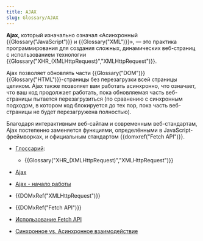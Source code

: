 ```yaml
---
title: AJAX
slug: Glossary/AJAX
---
```


**Ajax**, который изначально означал «Асинхронный {{Glossary("JavaScript")}} и {{Glossary("XML")}}», — это практика программирования для создания сложных, динамических веб-страниц с использованием технологии {{Glossary("XHR_(XMLHttpRequest)","XMLHttpRequest")}}.

Ajax позволяет обновлять части {{Glossary("DOM")}} {{Glossary("HTML")}}-страницы без перезагрузки всей страницы целиком. Ajax также позволяет вам работать асинхронно, что означает, что ваш код продолжает работать, пока обновляемая часть веб-страницы пытается перезагрузиться (по сравнению с синхронным подходом, в котором код блокируется до тех пор, пока часть веб-страницы не будет перезагружена полностью).

Благодаря интерактивным веб-сайтам и современным веб-стандартам, Ajax постепенно заменяется функциями, определёнными в JavaScript-фреймворках, и официальным стандартом {{domxref("Fetch API")}}.

- [Глоссарий](/ru/docs/Glossary):

  - {{Glossary("XHR_(XMLHttpRequest)","XMLHttpRequest")}}

- [Ajax](/ru/docs/Web/Guide/AJAX)
- [Ajax - начало работы](/ru/docs/Web/Guide/AJAX/Getting_Started)
- {{DOMxRef("XMLHttpRequest")}}
- {{DOMxRef("Fetch API")}}
- [Использование Fetch API](/ru/docs/Web/API/Fetch_API/Using_Fetch)
- [Синхронное vs. Асинхронное взаимодействие](http://peoplesofttutorial.com/difference-between-synchronous-and-asynchronous-messaging/)
